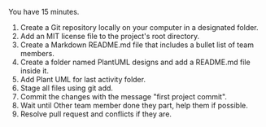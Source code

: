You have 15 minutes.

1. Create a Git repository locally on your computer in a designated folder.
2. Add an MIT license file to the project's root directory.
3. Create a Markdown README.md file that includes a bullet list of team members.
4. Create a folder named PlantUML designs and add a README.md file inside it.
5. Add Plant UML for last activity folder.
6. Stage all files using git add.
7. Commit the changes with the message "first project commit".
8. Wait until Other team member done they part, help them if possible.
9. Resolve pull request and conflicts if they are.
